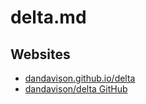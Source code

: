 # delta.md

## Websites

* [dandavison.github.io/delta](https://dandavison.github.io/delta/)
* [dandavison/delta GitHub](https://github.com/dandavison/delta)
